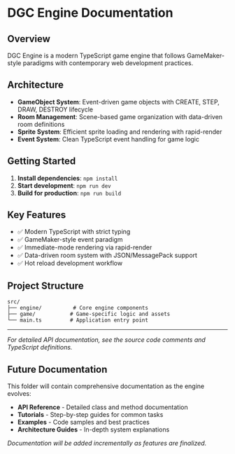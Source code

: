 # DGC Engine Documentation

## Overview

DGC Engine is a modern TypeScript game engine that follows GameMaker-style paradigms with contemporary web development practices.

## Architecture

- **GameObject System**: Event-driven game objects with CREATE, STEP, DRAW, DESTROY lifecycle
- **Room Management**: Scene-based game organization with data-driven room definitions
- **Sprite System**: Efficient sprite loading and rendering with rapid-render
- **Event System**: Clean TypeScript event handling for game logic

## Getting Started

1. **Install dependencies**: `npm install`
2. **Start development**: `npm run dev`
3. **Build for production**: `npm run build`

## Key Features

- ✅ Modern TypeScript with strict typing
- ✅ GameMaker-style event paradigm
- ✅ Immediate-mode rendering via rapid-render
- ✅ Data-driven room system with JSON/MessagePack support
- ✅ Hot reload development workflow

## Project Structure

```
src/
├── engine/          # Core engine components
├── game/           # Game-specific logic and assets
└── main.ts         # Application entry point
```

---

*For detailed API documentation, see the source code comments and TypeScript definitions.*

## Future Documentation

This folder will contain comprehensive documentation as the engine evolves:

- **API Reference** - Detailed class and method documentation
- **Tutorials** - Step-by-step guides for common tasks
- **Examples** - Code samples and best practices
- **Architecture Guides** - In-depth system explanations

*Documentation will be added incrementally as features are finalized.*
